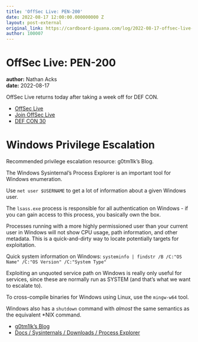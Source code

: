 ```yaml
---
title: 'OffSec Live: PEN-200'
date: 2022-08-17 12:00:00.000000000 Z
layout: post-external
original_link: https://cardboard-iguana.com/log/2022-08-17-offsec-live-pen-200.html
author: 100007
---
```


# OffSec Live: PEN-200

**author:** Nathan Acks  
**date:** 2022-08-17

OffSec Live returns today after taking a week off for DEF CON.

- [OffSec Live](https://www.offensive-security.com/offsec/offsec-live/)
- [Join OffSec Live](https://learn.offensive-security.com/offsec-live-webinars)
- [DEF CON 30](https://defcon.org/html/defcon-30/dc-30-index.html)

# Windows Privilege Escalation

Recommended privilege escalation resource: g0tm1lk’s Blog.

The Windows Sysinternal’s Process Explorer is an important tool for Windows enumeration.

Use `net user $USERNAME` to get a lot of information about a given Windows user.

The `lsass.exe` process is responsible for all authentication on Windows - if you can gain access to this process, you basically own the box.

Processes running with a more highly permissioned user than your current user in Windows will not show CPU usage, path information, and other metadata. This is a quick-and-dirty way to locate potentially targets for exploitation.

Quick system information on Windows: `systeminfo | findstr /B /C:"OS Name" /C:"OS Version" /C:"System Type"`

Exploiting an unquoted service path on Windows is really only useful for services, since these are normally run as SYSTEM (and that’s what we want to escalate to).

To cross-compile binaries for Windows using Linux, use the `mingw-w64` tool.

Windows also has a `shutdown` command with _almost_ the same semantics as the equivalent \*NIX command.

- [g0tm1lk’s Blog](https://blog.g0tmi1k.com/)
- [Docs / Sysinternals / Downloads / Process Explorer](https://docs.microsoft.com/en-us/sysinternals/downloads/process-explorer)
